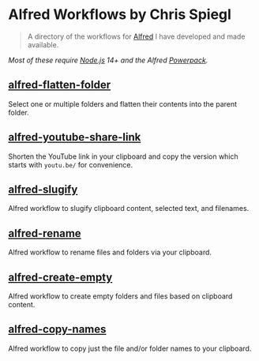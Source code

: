 # Alfred Workflows by Chris Spiegl

> A directory of the workflows for [Alfred](https://alfredapp.com) I have developed and made available.

*Most of these require [Node.js](https://nodejs.org) 14+ and the Alfred [Powerpack](https://alfredapp.com/powerpack/).*

## [alfred-flatten-folder](https://github.com/chrisspiegl/alfred-flatten-folder)

Select one or multiple folders and flatten their contents into the parent folder.

## [alfred-youtube-share-link](https://github.com/chrisspiegl/alfred-youtube-share-link)

Shorten the YouTube link in your clipboard and copy the version which starts with `youtu.be/` for convenience.

## [alfred-slugify](https://github.com/chrisspiegl/alfred-slugify)

Alfred workflow to slugify clipboard content, selected text, and filenames.

## [alfred-rename](https://github.com/chrisspiegl/alfred-rename)

Alfred workflow to rename files and folders via your clipboard.

## [alfred-create-empty](https://github.com/chrisspiegl/alfred-create-empty)

Alfred workflow to create empty folders and files based on clipboard content.

## [alfred-copy-names](https://github.com/chrisspiegl/alfred-copy-names)

Alfred workflow to copy just the file and/or folder names to your clipboard.
